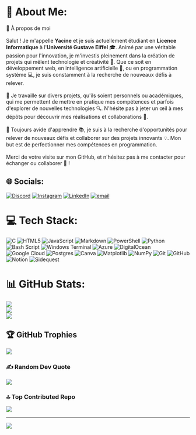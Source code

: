 # 💫 About Me:
👋 À propos de moi <br><br>Salut ! Je m'appelle **Yacine** et je suis actuellement étudiant en **Licence Informatique** à l'**Université Gustave Eiffel** 🎓. Animé par une véritable passion pour l'innovation, je m'investis pleinement dans la création de projets qui mêlent technologie et créativité 🚀. Que ce soit en développement web, en intelligence artificielle 🤖, ou en programmation système 💻, je suis constamment à la recherche de nouveaux défis à relever.<br><br>🚀 Je travaille sur divers projets, qu'ils soient personnels ou académiques, qui me permettent de mettre en pratique mes compétences et parfois d'explorer de nouvelles technologies 🔍. N'hésite pas à jeter un œil à mes dépôts pour découvrir mes réalisations et collaborations 🤝.<br><br>🎯 Toujours avide d'apprendre 📚, je suis à la recherche d'opportunités pour relever de nouveaux défis et collaborer sur des projets innovants 💡. Mon but est de perfectionner mes compétences en programmation.<br><br>Merci de votre visite sur mon GitHub, et n'hésitez pas à me contacter pour échanger ou collaborer 📩 !<br>


## 🌐 Socials:
[![Discord](https://img.shields.io/badge/Discord-%237289DA.svg?logo=discord&logoColor=white)](https://discord.gg/yacine20005) [![Instagram](https://img.shields.io/badge/Instagram-%23E4405F.svg?logo=Instagram&logoColor=white)](https://instagram.com/yacine20005) [![LinkedIn](https://img.shields.io/badge/LinkedIn-%230077B5.svg?logo=linkedin&logoColor=white)](https://linkedin.com/in/yacine-hamadouche) [![email](https://img.shields.io/badge/Email-D14836?logo=gmail&logoColor=white)](mailto:yacine.hamadouche@edu.univ-eiffel.fr) 

# 💻 Tech Stack:
![C](https://img.shields.io/badge/c-%2300599C.svg?style=for-the-badge&logo=c&logoColor=white) ![HTML5](https://img.shields.io/badge/html5-%23E34F26.svg?style=for-the-badge&logo=html5&logoColor=white) ![JavaScript](https://img.shields.io/badge/javascript-%23323330.svg?style=for-the-badge&logo=javascript&logoColor=%23F7DF1E) ![Markdown](https://img.shields.io/badge/markdown-%23000000.svg?style=for-the-badge&logo=markdown&logoColor=white) ![PowerShell](https://img.shields.io/badge/PowerShell-%235391FE.svg?style=for-the-badge&logo=powershell&logoColor=white) ![Python](https://img.shields.io/badge/python-3670A0?style=for-the-badge&logo=python&logoColor=ffdd54) ![Bash Script](https://img.shields.io/badge/bash_script-%23121011.svg?style=for-the-badge&logo=gnu-bash&logoColor=white) ![Windows Terminal](https://img.shields.io/badge/Windows%20Terminal-%234D4D4D.svg?style=for-the-badge&logo=windows-terminal&logoColor=white) ![Azure](https://img.shields.io/badge/azure-%230072C6.svg?style=for-the-badge&logo=microsoftazure&logoColor=white) ![DigitalOcean](https://img.shields.io/badge/DigitalOcean-%230167ff.svg?style=for-the-badge&logo=digitalOcean&logoColor=white) ![Google Cloud](https://img.shields.io/badge/GoogleCloud-%234285F4.svg?style=for-the-badge&logo=google-cloud&logoColor=white) ![Postgres](https://img.shields.io/badge/postgres-%23316192.svg?style=for-the-badge&logo=postgresql&logoColor=white) ![Canva](https://img.shields.io/badge/Canva-%2300C4CC.svg?style=for-the-badge&logo=Canva&logoColor=white) ![Matplotlib](https://img.shields.io/badge/Matplotlib-%23ffffff.svg?style=for-the-badge&logo=Matplotlib&logoColor=black) ![NumPy](https://img.shields.io/badge/numpy-%23013243.svg?style=for-the-badge&logo=numpy&logoColor=white) ![Git](https://img.shields.io/badge/git-%23F05033.svg?style=for-the-badge&logo=git&logoColor=white) ![GitHub](https://img.shields.io/badge/github-%23121011.svg?style=for-the-badge&logo=github&logoColor=white) ![Notion](https://img.shields.io/badge/Notion-%23000000.svg?style=for-the-badge&logo=notion&logoColor=white) ![Sidequest](https://img.shields.io/badge/sidequest-%23101227.svg?style=for-the-badge&logo=sidequest&logoColor=white)
# 📊 GitHub Stats:
![](https://github-readme-stats.vercel.app/api?username=yacine20005&theme=shadow_red&hide_border=false&include_all_commits=true&count_private=true)<br/>
![](https://github-readme-streak-stats.herokuapp.com/?user=yacine20005&theme=shadow_red&hide_border=false)<br/>
![](https://github-readme-stats.vercel.app/api/top-langs/?username=yacine20005&theme=shadow_red&hide_border=false&include_all_commits=true&count_private=true&layout=compact)

## 🏆 GitHub Trophies
![](https://github-profile-trophy.vercel.app/?username=yacine20005&theme=shadow_red&no-frame=false&no-bg=true&margin-w=4)

### ✍️ Random Dev Quote
![](https://quotes-github-readme.vercel.app/api?type=vetical&theme=dark)

### 🔝 Top Contributed Repo
![](https://github-contributor-stats.vercel.app/api?username=yacine20005&limit=5&theme=shadow_red&combine_all_yearly_contributions=true)

---
[![](https://visitcount.itsvg.in/api?id=yacine20005&icon=0&color=4)](https://visitcount.itsvg.in)

<!-- Proudly created with GPRM ( https://gprm.itsvg.in ) -->
